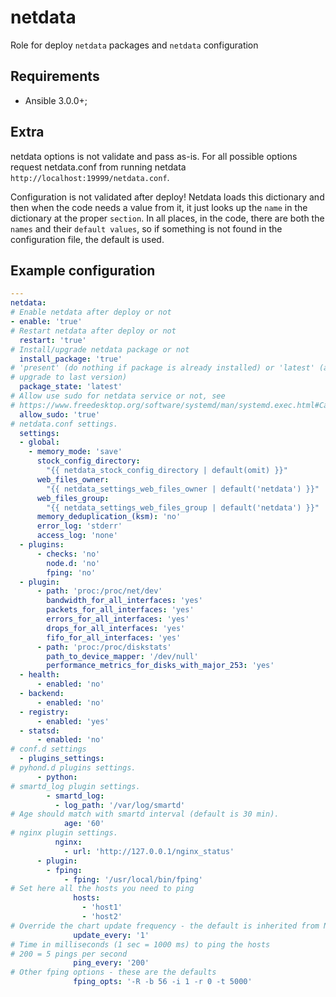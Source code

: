 # netdata

Role for deploy `netdata` packages and `netdata` configuration

## Requirements

* Ansible 3.0.0+;

## Extra

netdata options is not validate and pass as-is. For all possible options
request netdata.conf from running netdata `http://localhost:19999/netdata.conf`.

Configuration is not validated after deploy! Netdata loads this dictionary and
then when the code needs a value from it, it just looks up the `name` in the
dictionary at the proper `section`. In all places, in the code, there are both
the `names` and their `default values`, so if something is not found in the
configuration file, the default is used.

Example configuration
-------------------------

```yaml
---
netdata:
# Enable netdata after deploy or not
- enable: 'true'
# Restart netdata after deploy or not
  restart: 'true'
# Install/upgrade netdata package or not
  install_package: 'true'
# 'present' (do nothing if package is already installed) or 'latest' (always
# upgrade to last version)
  package_state: 'latest'
# Allow use sudo for netdata service or not, see
# https://www.freedesktop.org/software/systemd/man/systemd.exec.html#Capabilities
  allow_sudo: 'true'
# netdata.conf settings.
  settings:
  - global:
    - memory_mode: 'save'
      stock_config_directory:
        "{{ netdata_stock_config_directory | default(omit) }}"
      web_files_owner:
        "{{ netdata_settings_web_files_owner | default('netdata') }}"
      web_files_group:
        "{{ netdata_settings_web_files_group | default('netdata') }}"
      memory_deduplication_(ksm): 'no'
      error_log: 'stderr'
      access_log: 'none'
  - plugins:
      - checks: 'no'
        node.d: 'no'
        fping: 'no'
  - plugin:
      - path: 'proc:/proc/net/dev'
        bandwidth_for_all_interfaces: 'yes'
        packets_for_all_interfaces: 'yes'
        errors_for_all_interfaces: 'yes'
        drops_for_all_interfaces: 'yes'
        fifo_for_all_interfaces: 'yes'
      - path: 'proc:/proc/diskstats'
        path_to_device_mapper: '/dev/null'
        performance_metrics_for_disks_with_major_253: 'yes'
  - health:
      - enabled: 'no'
  - backend:
      - enabled: 'no'
  - registry:
      - enabled: 'yes'
  - statsd:
      - enabled: 'no'
# conf.d settings
  - plugins_settings:
# pyhond.d plugins settings.
      - python:
# smartd_log plugin settings.
        - smartd_log:
          - log_path: '/var/log/smartd'
# Age should match with smartd interval (default is 30 min).
            age: '60'
# nginx plugin settings.
          nginx:
            - url: 'http://127.0.0.1/nginx_status'
      - plugin:
        - fping:
            - fping: '/usr/local/bin/fping'
# Set here all the hosts you need to ping
              hosts:
                - 'host1'
                - 'host2'
# Override the chart update frequency - the default is inherited from Netdata
              update_every: '1'
# Time in milliseconds (1 sec = 1000 ms) to ping the hosts
# 200 = 5 pings per second
              ping_every: '200'
# Other fping options - these are the defaults
              fping_opts: '-R -b 56 -i 1 -r 0 -t 5000'
```
